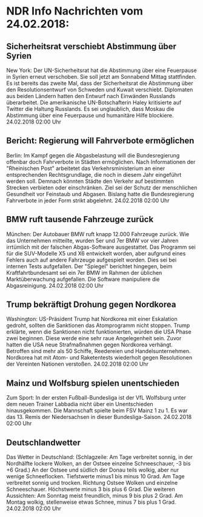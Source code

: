 # NDR Info Nachrichten vom 24.02.2018:


## Sicherheitsrat verschiebt Abstimmung über Syrien
New York: Der UN-Sicherheitsrat hat die Abstimmung über eine Feuerpause in Syrien erneut verschoben. Sie soll jetzt am Sonnabend Mittag stattfinden. Es ist bereits das zweite Mal, dass der Sicherheitsrat die Abstimmung über den Resolutionsentwurf von Schweden und Kuwait verschiebt. Diplomaten aus beiden Ländern hatten den Entwurf nach Einwänden Russlands überarbeitet. Die amerikanische UN-Botschafterin Haley kritisierte auf Twitter die Haltung Russlands. Es sei unglaublich, dass Moskau die Abstimmung über eine Feuerpause und humanitäre Hilfe blockiere. 24.02.2018 02:00 Uhr 

## Bericht: Regierung will Fahrverbote ermöglichen
Berlin: Im Kampf gegen die Abgasbelastung will die Bundesregierung offenbar doch Fahrverbote in Städten ermöglichen. Nach Informationen der "Rheinischen Post" arbeitetet das Verkehrsministerium an einer entsprechenden Rechtsgrundlage, die noch in diesem Jahr eingeführt werden soll. Demnach könnten Städte den Verkehr auf bestimmten Strecken verbieten oder einschränken. Ziel sei der Schutz der menschlichen Gesundheit vor Feinstaub und Abgasen. Bislang hatte die Bundesregierung Fahrverbote in jeder Form strikt abgelehnt. 24.02.2018 02:00 Uhr 

## BMW ruft tausende Fahrzeuge zurück
München:	Der Autobauer BMW ruft knapp 12.000 Fahrzeuge zurück. Wie das Unternehmen mitteilte, wurden 5er und 7er BMW vor vier Jahren irrtümlich mit der falschen Abgas-Software ausgestattet. Das Programm sei für die SUV-Modelle X5 und X6 entwickelt worden, aber aufgrund eines Fehlers auch auf andere Fahrzeuge aufgespielt worden. Dies sei bei internen Tests aufgefallen. Der "Spiegel" berichtet hingegen, beim Kraftfahrtbundesamt sei ein 7er BMW im Rahmen der üblichen Marktüberwachung aufgefallen. Die Software manipuliere die Abgasreinigung. 24.02.2018 02:00 Uhr 

## Trump bekräftigt Drohung gegen Nordkorea
Washington:	US-Präsident Trump hat Nordkorea mit einer Eskalation gedroht, sollten die Sanktionen das Atomprogramm nicht stoppen. Trump erklärte, wenn die Sanktionen nicht funktionierten, würden die USA Phase zwei beginnen. Diese werde eine sehr raue Angelegenheit sein. Zuvor hatten die USA neue Strafmaßnahmen gegen Nordkorea verhängt. Betroffen sind mehr als 50 Schiffe, Reedereien und Handelsunternehmen. Nordkorea hat mit Atom- und Raketentests wiederholt gegen Resolutionen der Vereinten Nationen verstoßen. 24.02.2018 02:00 Uhr 

## Mainz und Wolfsburg spielen unentschieden
Zum Sport: In der ersten Fußball-Bundesliga ist der VfL Wolfsburg unter dem neuen Trainer Labbadia nicht über ein Unentschieden hinausgekommen. Die Mannschaft spielte beim FSV Mainz 1 zu 1. Es war das 13. Remis der Niedersachsen in dieser Bundesliga-Saison. 24.02.2018 02:00 Uhr 

## Deutschlandwetter
Das Wetter in Deutschland:
(Schlagzeile: Am Tage verbreitet sonnig, in der Nordhälfte lockere Wolken, an der Ostsee einzelne Schneeschauer, -3 bis +6 Grad.) An der Ostsee und südlich der Donau teils wolkig, aber nur wenige Schneeflocken. Tiefstwerte minus1 bis minus 10 Grad. Am Tage verbreitet sonnig und trocken. Richtung Ostsee Wolken und einzelne Schneeschauer. Höchstwerte minus 3 bis plus 6 Grad. Die weiteren Aussichten: Am Sonntag meist freundlich, minus 9 bis plus 2 Grad. Am Montag wolkig, stellenweise etwas Schnee, minus 7 bis plus 1 Grad. 24.02.2018 02:00 Uhr 
